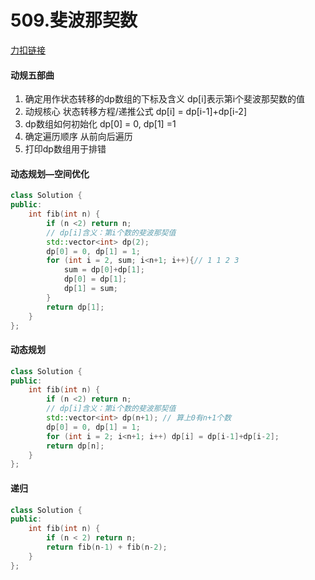 # 509.斐波那契数

[力扣链接](https://leetcode.cn/problems/fibonacci-number/description/)

#### 动规五部曲

1. 确定用作状态转移的dp数组的下标及含义 dp[i]表示第i个斐波那契数的值
2. 动规核心 状态转移方程/递推公式 dp[i] = dp[i-1]+dp[i-2]
3. dp数组如何初始化 dp[0] = 0, dp[1] =1
4. 确定遍历顺序 从前向后遍历
5. 打印dp数组用于排错

#### 动态规划—空间优化
```cpp
class Solution {
public:
    int fib(int n) {
        if (n <2) return n;
        // dp[i]含义：第i个数的斐波那契值
        std::vector<int> dp(2);
        dp[0] = 0, dp[1] = 1;
        for (int i = 2, sum; i<n+1; i++){// 1 1 2 3
            sum = dp[0]+dp[1];
            dp[0] = dp[1];
            dp[1] = sum;
        }
        return dp[1];
    }
};
```

#### 动态规划
```cpp
class Solution {
public:
    int fib(int n) {
        if (n <2) return n;
        // dp[i]含义：第i个数的斐波那契值
        std::vector<int> dp(n+1); // 算上0有n+1个数
        dp[0] = 0, dp[1] = 1;
        for (int i = 2; i<n+1; i++) dp[i] = dp[i-1]+dp[i-2];
        return dp[n];
    }
};
```

#### 递归
```cpp
class Solution {
public:
    int fib(int n) {
        if (n < 2) return n;
        return fib(n-1) + fib(n-2);
    }
};
```